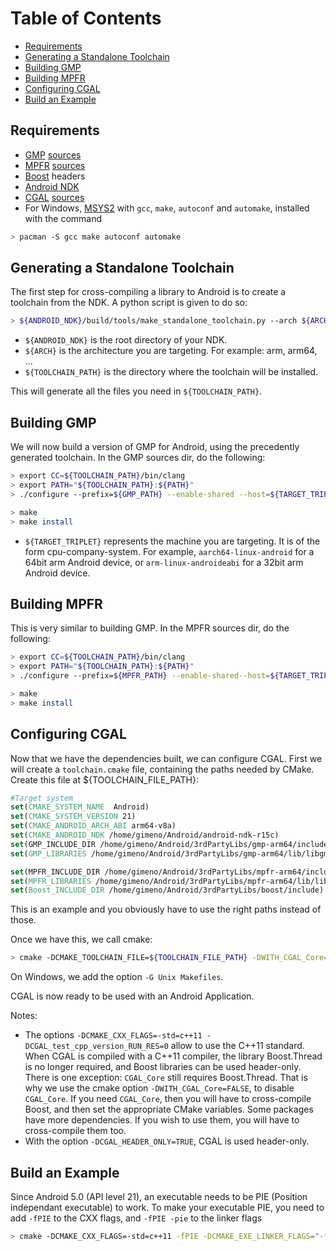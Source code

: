 <!--TOC-->

# Table of Contents
* [Requirements](#requirements)
* [Generating a Standalone Toolchain](#generating-a-standalone-toolchain)
* [Building GMP](#building-gmp)
* [Building MPFR](#building-mpfr)
* [Configuring CGAL](#configuring-cgal)
* [Build an Example](#build-an-example)

<!--TOC-->

## Requirements

- [GMP] [sources][GMP sources]
- [MPFR] [sources][MPFR sources]
- [Boost] headers
- [Android NDK]
- [CGAL] [sources][CGAL sources]
- For Windows, [MSYS2] with `gcc`, `make`, `autoconf` and `automake`, installed with the command
```bash
> pacman -S gcc make autoconf automake
```

[GMP]: https://gmplib.org/
[MPFR]: http://www.mpfr.org/
[Boost]: http://www.boost.org/
[Android NDK]: https://developer.android.com/ndk/downloads/index.html
[CGAL]: https://www.cgal.org/
[MSYS2]: http://www.msys2.org/

[GMP sources]: https://gmplib.org/#DOWNLOAD
[MPFR sources]: http://www.mpfr.org/mpfr-current/#download
[CGAL sources]: https://www.cgal.org/download/last

## Generating a Standalone Toolchain
The first step for cross-compiling a library to Android is to create a toolchain from the NDK. 
A python script is given to do so:
```bash
> ${ANDROID_NDK}/build/tools/make_standalone_toolchain.py --arch ${ARCH} --install-dir ${TOOLCHAIN_PATH}
```
- `${ANDROID_NDK}` is the root directory of your NDK.
- `${ARCH}` is the architecture you are targeting. For example: arm, arm64, ...
- `${TOOLCHAIN_PATH}` is the directory where the toolchain will be installed.


This will generate all the files you need in `${TOOLCHAIN_PATH}`.

## Building GMP
We will now build a version of GMP for Android, using the precedently generated toolchain.
In the GMP sources dir, do the following:
```bash
> export CC=${TOOLCHAIN_PATH}/bin/clang
> export PATH="${TOOLCHAIN_PATH}:${PATH}"
> ./configure --prefix=${GMP_PATH} --enable-shared --host=${TARGET_TRIPLET}

> make
> make install
```
- `${TARGET_TRIPLET}` represents the machine you are targeting. It is of the form cpu-company-system. For example, `aarch64-linux-android` for a 64bit arm Android device, or `arm-linux-androideabi` for a 32bit arm Android device.

## Building MPFR
This is very similar to building GMP. 
In the MPFR sources dir, do the following:

```bash
> export CC=${TOOLCHAIN_PATH}/bin/clang
> export PATH="${TOOLCHAIN_PATH}:${PATH}"
> ./configure --prefix=${MPFR_PATH} --enable-shared--host=${TARGET_TRIPLET} --with-gmp=${GMP_PATH}

> make
> make install
```

## Configuring CGAL
Now that we have the dependencies built, we can configure CGAL.
First we will create a `toolchain.cmake` file, containing the paths needed by CMake.
Create this file at ${TOOLCHAIN_FILE_PATH}:
```cmake
#Target system
set(CMAKE_SYSTEM_NAME  Android)
set(CMAKE_SYSTEM_VERSION 21)
set(CMAKE_ANDROID_ARCH_ABI arm64-v8a)
set(CMAKE_ANDROID_NDK /home/gimeno/Android/android-ndk-r15c)
set(GMP_INCLUDE_DIR /home/gimeno/Android/3rdPartyLibs/gmp-arm64/include)
set(GMP_LIBRARIES /home/gimeno/Android/3rdPartyLibs/gmp-arm64/lib/libgmp.so)

set(MPFR_INCLUDE_DIR /home/gimeno/Android/3rdPartyLibs/mpfr-arm64/include)
set(MPFR_LIBRARIES /home/gimeno/Android/3rdPartyLibs/mpfr-arm64/lib/libmpfr.so)
set(Boost_INCLUDE_DIR /home/gimeno/Android/3rdPartyLibs/boost/include)

```
This is an example and you obviously have to use the right paths instead of those.

Once we have this, we call cmake:
```bash
> cmake -DCMAKE_TOOLCHAIN_FILE=${TOOLCHAIN_FILE_PATH} -DWITH_CGAL_Core=FALSE   -DCGAL_test_cpp_version_RUN_RES=0 -DCGAL_HEADER_ONLY=TRUE -DWITH_CGAL_Qt5=FALSE -DCGAL_HEADER_ONLY=TRUE -DBUILD_SHARED_LIBS=FALSE
```
On Windows, we add the option `-G Unix Makefiles`. 

CGAL is now ready to be used with an Android Application. 

Notes:
- The options `-DCMAKE_CXX_FLAGS=-std=c++11 -DCGAL_test_cpp_version_RUN_RES=0` allow to use the C++11 standard. When CGAL is compiled with a C++11 compiler, the library Boost.Thread is no longer required, and Boost libraries can be used header-only. There is one exception: `CGAL_Core` still requires Boost.Thread. That is why we use the cmake option `-DWITH_CGAL_Core=FALSE`, to disable `CGAL_Core`. If you need `CGAL_Core`, then you will have to cross-compile Boost, and then set the appropriate CMake variables. Some packages have more dependencies. If you wish to use them, you will have to cross-compile them too.
- With the option `-DCGAL_HEADER_ONLY=TRUE`, CGAL is used header-only.

## Build an Example

Since Android 5.0 (API level 21), an executable needs to be PIE (Position independant executable) to work. To make your executable PIE, you need to add `-fPIE` to the CXX flags, and `-fPIE -pie` to the linker flags

```bash
> cmake -DCMAKE_CXX_FLAGS=-std=c++11 -fPIE -DCMAKE_EXE_LINKER_FLAGS="-fPIE -pie" .
```
